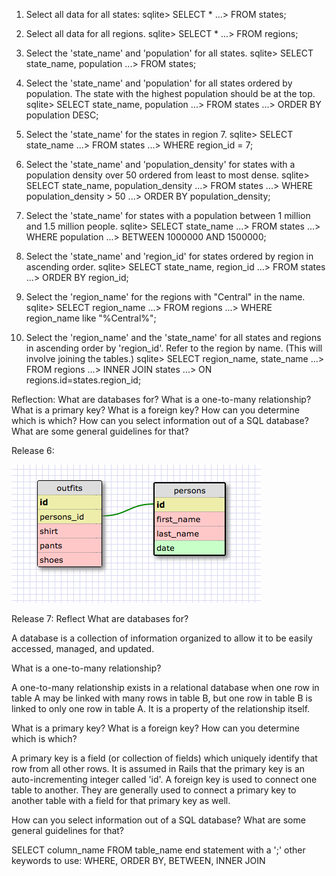 1. Select all data for all states:
sqlite> SELECT *
   ...> FROM states;

2. Select all data for all regions.
sqlite> SELECT *
   ...> FROM regions;

3. Select the 'state_name' and 'population' for all states.
sqlite> SELECT state_name, population
   ...> FROM states;

4. Select the 'state_name' and 'population' for all states ordered by population. The state with the highest population should be at the top.
sqlite> SELECT state_name, population
   ...> FROM states
   ...> ORDER BY population DESC;

5. Select the 'state_name' for the states in region 7.
sqlite> SELECT state_name
   ...> FROM states
   ...> WHERE region_id = 7;

6. Select the 'state_name' and 'population_density' for states with a population density over 50 ordered from least to most dense.
sqlite> SELECT state_name, population_density
   ...> FROM states
   ...> WHERE population_density > 50
   ...> ORDER BY population_density;

7. Select the 'state_name' for states with a population between 1 million and 1.5 million people.
sqlite> SELECT state_name
   ...> FROM states
   ...> WHERE population
   ...> BETWEEN 1000000 AND 1500000;

8. Select the 'state_name' and 'region_id' for states ordered by region in ascending order.
sqlite> SELECT state_name, region_id
   ...> FROM states
   ...> ORDER BY region_id;

9. Select the 'region_name' for the regions with "Central" in the name.
sqlite> SELECT region_name
   ...> FROM regions
   ...> WHERE region_name like "%Central%";

10. Select the 'region_name' and the 'state_name' for all states and regions in ascending order by 'region_id'. Refer to the region by name. (This will involve joining the tables.)
sqlite> SELECT region_name, state_name
   ...> FROM regions
   ...> INNER JOIN states
   ...> ON regions.id=states.region_id;

Reflection:
What are databases for?
What is a one-to-many relationship?
What is a primary key? What is a foreign key? How can you determine which is which?
How can you select information out of a SQL database? What are some general guidelines for that?

Release 6:

![outfits schema](outfits.schema.png?raw=true "Outfits Schema")

Release 7: Reflect
What are databases for?

  A database is a collection of information organized to allow it to be easily accessed, managed, and updated.


What is a one-to-many relationship?

  A one-to-many relationship exists in a relational database when one row in table A may be linked with many rows in table B, but one row in table B is linked to only one row in table A. It is a property of the relationship itself.


What is a primary key? What is a foreign key? How can you determine which is which?

  A primary key is a field (or collection of fields) which uniquely identify that row from all other rows. It is assumed in Rails that the primary key is an auto-incrementing integer called 'id'. A foreign key is used to connect one table to another. They are generally used to connect a primary key to another table with a field for that primary key as well.


How can you select information out of a SQL database? What are some general guidelines for that?

  SELECT column_name
  FROM table_name
  end statement with a ';'
  other keywords to use: WHERE, ORDER BY, BETWEEN, INNER JOIN
